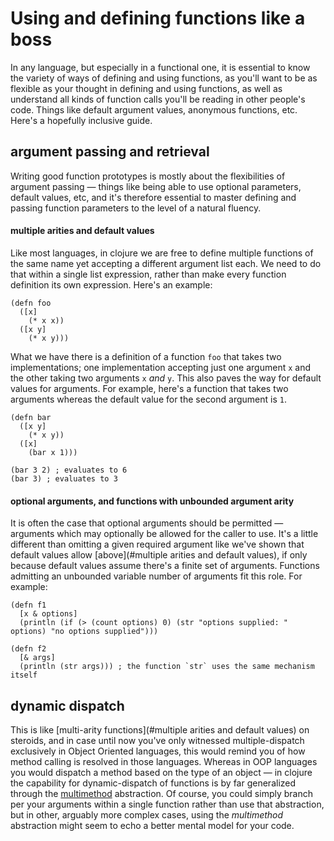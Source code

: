 # Using and defining functions like a boss

In any language, but especially in a functional one, it is essential to know the variety of ways of defining and using functions, as you'll want to be as flexible as your thought in defining and using functions, as well as understand all kinds of function calls you'll be reading in other people's code. Things like default argument values, anonymous functions, etc. Here's a hopefully inclusive guide.

## argument passing and retrieval
Writing good function prototypes is mostly about the flexibilities of argument passing ― things like being able to use optional parameters, default values, etc, and it's therefore essential to master defining and passing function parameters to the level of a natural fluency.

#### multiple arities and default values
Like most languages, in clojure we are free to define multiple functions of the same name yet accepting a different argument list each. We need to do that within a single list expression, rather than make every function definition its own expression. Here's an example:

```
(defn foo
  ([x]
    (* x x))
  ([x y]
    (* x y)))
```

What we have there is a definition of a function `foo` that takes two implementations; one implementation accepting just one argument `x` and the other taking two arguments `x` _and_ `y`. This also paves the way for default values for arguments. For example, here's a function that takes two arguments whereas the default value for the second argument is `1`.
```
(defn bar
  ([x y]
    (* x y))
  ([x]
    (bar x 1)))

(bar 3 2) ; evaluates to 6
(bar 3) ; evaluates to 3
```

#### optional arguments, and functions with unbounded argument arity
It is often the case that optional arguments should be permitted ― arguments which may optionally be allowed for the caller to use. It's a little different than omitting a given required argument like we've shown that default values allow [above](#multiple arities and default values), if only because default values assume there's a finite set of arguments. Functions admitting an unbounded variable number of arguments fit this role. For example:
```
(defn f1
  [x & options]
  (println (if (> (count options) 0) (str "options supplied: " options) "no options supplied")))

(defn f2
  [& args]
  (println (str args))) ; the function `str` uses the same mechanism itself
```

## dynamic dispatch
This is like [multi-arity functions](#multiple arities and default values) on steroids, and in case until now you've only witnessed multiple-dispatch exclusively in Object Oriented languages, this would remind you of how method calling is resolved in those languages. Whereas in OOP languages you would dispatch a method based on the type of an object ― in clojure the capability for dynamic-dispatch of functions is by far generalized through the [multimethod](multimethods.md) abstraction. Of course, you could simply branch per your arguments within a single function rather than use that abstraction, but in other, arguably more complex cases, using the _multimethod_ abstraction might seem to echo a better mental model for your code.
